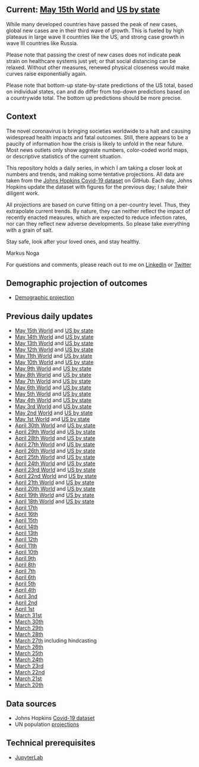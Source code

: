## Current: [May 15th World](html/20200515-covid-model.html) and [US by state](html/20200515-covid-model-US.html)

While many developed countries have passed the peak of new cases, global new cases are in their third wave of growth. This is fueled by high plateaus in large wave II countries like the US, and strong case growth in wave III countries like Russia. 

Please note that passing the crest of new cases does not indicate peak strain on healthcare systems just yet; or that social distancing can be relaxed. Without other measures, renewed physical closeness would make curves raise exponentially again. 

Please note that bottom-up state-by-state predictions of the US total, based on individual states, can and do differ from top-down predictions based on a countrywide total. The bottom up predictions should be more precise. 

## Context

The novel coronavirus is bringing societies worldwide to a halt and causing widespread health impacts and fatal outcomes. Still, there appears to be a paucity of information how the crisis is likely to unfold in the near future. Most news outlets only show aggreate numbers, color-coded world maps, or descriptive statistics of the current situation. 

This repository holds a daily series, in which I am taking a closer look at numbers and trends, and making some tentative projections. All data are taken from the [Johns Hopkins Covid-19 dataset](https://github.com/CSSEGISandData/COVID-19) on GitHub. Each day, Johns Hopkins update the dataset with figures for the previous day; I salute their diligent work. 

All projections are based on curve fitting on a per-country level. Thus, they extrapolate current trends. By nature, they can neither reflect the impact of recently enacted measures, which are expected to reduce infection rates, nor can they reflect new adverse developments. So please take everything with a grain of salt.

Stay safe, look after your loved ones, and stay healthy.

Markus Noga

For questions and comments, please reach out to me on [LinkedIn](https://www.linkedin.com/in/mlnoga/) or [Twitter](https://twitter.com/mlnoga)


## Demographic projection of outcomes

* [Demographic projection](html/CFR-demographic-projection.html)


## Previous daily updates

* [May   15th World](html/20200515-covid-model.html) and  [US by state](html/20200515-covid-model-US.html)
* [May   14th World](html/20200514-covid-model.html) and  [US by state](html/20200514-covid-model-US.html)
* [May   13th World](html/20200513-covid-model.html) and  [US by state](html/20200513-covid-model-US.html)
* [May   12th World](html/20200512-covid-model.html) and  [US by state](html/20200512-covid-model-US.html)
* [May   11th World](html/20200511-covid-model.html) and  [US by state](html/20200511-covid-model-US.html)
* [May   10th World](html/20200510-covid-model.html) and  [US by state](html/20200510-covid-model-US.html)
* [May    9th World](html/20200509-covid-model.html) and  [US by state](html/20200509-covid-model-US.html)
* [May    8th World](html/20200508-covid-model.html) and  [US by state](html/20200508-covid-model-US.html)
* [May    7th World](html/20200507-covid-model.html) and  [US by state](html/20200507-covid-model-US.html)
* [May    6th World](html/20200506-covid-model.html) and  [US by state](html/20200506-covid-model-US.html)
* [May    5th World](html/20200505-covid-model.html) and  [US by state](html/20200505-covid-model-US.html)
* [May    4th World](html/20200504-covid-model.html) and  [US by state](html/20200504-covid-model-US.html)
* [May    3rd World](html/20200503-covid-model.html) and  [US by state](html/20200503-covid-model-US.html)
* [May    2nd World](html/20200502-covid-model.html) and  [US by state](html/20200502-covid-model-US.html)
* [May    1st World](html/20200501-covid-model.html) and  [US by state](html/20200501-covid-model-US.html)
* [April 30th World](html/20200430-covid-model.html) and  [US by state](html/20200430-covid-model-US.html)
* [April 29th World](html/20200429-covid-model.html) and  [US by state](html/20200429-covid-model-US.html)
* [April 28th World](html/20200428-covid-model.html) and  [US by state](html/20200428-covid-model-US.html)
* [April 27th World](html/20200427-covid-model.html) and  [US by state](html/20200427-covid-model-US.html)
* [April 26th World](html/20200426-covid-model.html) and  [US by state](html/20200426-covid-model-US.html)
* [April 25th World](html/20200425-covid-model.html) and  [US by state](html/20200425-covid-model-US.html)
* [April 24th World](html/20200424-covid-model.html) and  [US by state](html/20200424-covid-model-US.html)
* [April 23rd World](html/20200423-covid-model.html) and  [US by state](html/20200423-covid-model-US.html)
* [April 22nd World](html/20200422-covid-model.html) and  [US by state](html/20200422-covid-model-US.html)
* [April 21th World](html/20200421-covid-model.html) and  [US by state](html/20200421-covid-model-US.html)
* [April 20th World](html/20200420-covid-model.html) and  [US by state](html/20200420-covid-model-US.html)
* [April 19th World](html/20200419-covid-model.html) and  [US by state](html/20200419-covid-model-US.html)
* [April 18th World](html/20200418-covid-model.html) and  [US by state](html/20200418-covid-model-US.html)
* [April 17th](html/20200417-covid-model.html)
* [April 16th](html/20200416-covid-model.html)
* [April 15th](html/20200415-covid-model.html)
* [April 14th](html/20200414-covid-model.html)
* [April 13th](html/20200413-covid-model.html)
* [April 12th](html/20200412-covid-model.html)
* [April 11th](html/20200411-covid-model.html)
* [April 10th](html/20200410-covid-model.html)
* [April 9th](html/20200409-covid-model.html)
* [April 8th](html/20200408-covid-model.html)
* [April 7th](html/20200407-covid-model.html)
* [April 6th](html/20200406-covid-model.html)
* [April 5th](html/20200405-covid-model.html)
* [April 4th](html/20200404-covid-model.html)
* [April 3nd](html/20200403-covid-model.html)
* [April 2nd](html/20200402-covid-model.html)
* [April 1st](html/20200401-covid-model.html)
* [March 31st](html/20200331-covid-model.html)
* [March 30th](html/20200330-covid-model.html)
* [March 29th](html/20200329-covid-model.html)
* [March 28th](html/20200328-covid-model.html)
* [March 27th](html/20200327-covid-model.html) including hindcasting
* [March 26th](html/20200326-covid-model.html)
* [March 25th](html/20200325-covid-model.html)
* [March 24th](html/20200324-covid-model.html)
* [March 23rd](html/20200323-covid-model.html)
* [March 22nd](html/20200322-covid-model.html)
* [March 21st](html/20200321-covid-model.html)
* [March 20th](html/20200320-covid-model.html)


## Data sources

* Johns Hopkins [Covid-19 dataset](https://github.com/CSSEGISandData/COVID-19)
* UN population [projections](https://population.un.org/wpp/Download/Standard/Population/)


## Technical prerequisites

* [JupyterLab](https://jupyter.org/)

